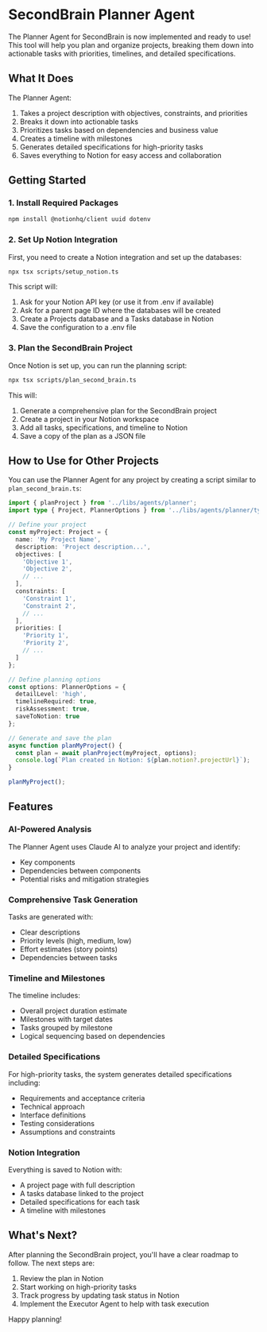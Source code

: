 # SecondBrain Planner Agent

The Planner Agent for SecondBrain is now implemented and ready to use! This tool will help you plan and organize projects, breaking them down into actionable tasks with priorities, timelines, and detailed specifications.

## What It Does

The Planner Agent:
1. Takes a project description with objectives, constraints, and priorities
2. Breaks it down into actionable tasks
3. Prioritizes tasks based on dependencies and business value
4. Creates a timeline with milestones
5. Generates detailed specifications for high-priority tasks
6. Saves everything to Notion for easy access and collaboration

## Getting Started

### 1. Install Required Packages

```bash
npm install @notionhq/client uuid dotenv
```

### 2. Set Up Notion Integration

First, you need to create a Notion integration and set up the databases:

```bash
npx tsx scripts/setup_notion.ts
```

This script will:
1. Ask for your Notion API key (or use it from .env if available)
2. Ask for a parent page ID where the databases will be created
3. Create a Projects database and a Tasks database in Notion
4. Save the configuration to a .env file

### 3. Plan the SecondBrain Project

Once Notion is set up, you can run the planning script:

```bash
npx tsx scripts/plan_second_brain.ts
```

This will:
1. Generate a comprehensive plan for the SecondBrain project
2. Create a project in your Notion workspace
3. Add all tasks, specifications, and timeline to Notion
4. Save a copy of the plan as a JSON file

## How to Use for Other Projects

You can use the Planner Agent for any project by creating a script similar to `plan_second_brain.ts`:

```typescript
import { planProject } from '../libs/agents/planner';
import type { Project, PlannerOptions } from '../libs/agents/planner/types';

// Define your project
const myProject: Project = {
  name: 'My Project Name',
  description: 'Project description...',
  objectives: [
    'Objective 1',
    'Objective 2',
    // ...
  ],
  constraints: [
    'Constraint 1',
    'Constraint 2',
    // ...
  ],
  priorities: [
    'Priority 1',
    'Priority 2',
    // ...
  ]
};

// Define planning options
const options: PlannerOptions = {
  detailLevel: 'high',
  timelineRequired: true,
  riskAssessment: true,
  saveToNotion: true
};

// Generate and save the plan
async function planMyProject() {
  const plan = await planProject(myProject, options);
  console.log(`Plan created in Notion: ${plan.notion?.projectUrl}`);
}

planMyProject();
```

## Features

### AI-Powered Analysis

The Planner Agent uses Claude AI to analyze your project and identify:
- Key components
- Dependencies between components
- Potential risks and mitigation strategies

### Comprehensive Task Generation

Tasks are generated with:
- Clear descriptions
- Priority levels (high, medium, low)
- Effort estimates (story points)
- Dependencies between tasks

### Timeline and Milestones

The timeline includes:
- Overall project duration estimate
- Milestones with target dates
- Tasks grouped by milestone
- Logical sequencing based on dependencies

### Detailed Specifications

For high-priority tasks, the system generates detailed specifications including:
- Requirements and acceptance criteria
- Technical approach
- Interface definitions
- Testing considerations
- Assumptions and constraints

### Notion Integration

Everything is saved to Notion with:
- A project page with full description
- A tasks database linked to the project
- Detailed specifications for each task
- A timeline with milestones

## What's Next?

After planning the SecondBrain project, you'll have a clear roadmap to follow. The next steps are:

1. Review the plan in Notion
2. Start working on high-priority tasks
3. Track progress by updating task status in Notion
4. Implement the Executor Agent to help with task execution

Happy planning!
